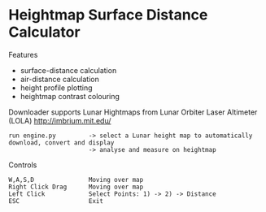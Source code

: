 # Heightmap Surface Distance Calculator
Features
* surface-distance calculation
* air-distance calculation
* height profile plotting
* heightmap contrast colouring

Downloader supports Lunar Hightmaps from Lunar Orbiter Laser Altimeter (LOLA) http://imbrium.mit.edu/

```
run engine.py         -> select a Lunar height map to automatically download, convert and display
                      -> analyse and measure on heightmap
```

Controls
```
W,A,S,D               Moving over map
Right Click Drag      Moving over map
Left Click            Select Points: 1) -> 2) -> Distance
ESC                   Exit
```
